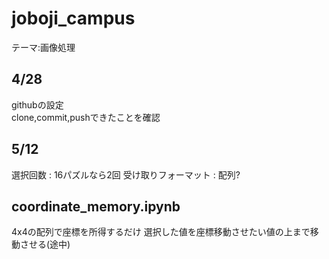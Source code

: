# joboji_campus

テーマ:画像処理

## 4/28
githubの設定  
clone,commit,pushできたことを確認  

## 5/12
選択回数 : 16パズルなら2回
受け取りフォーマット : 配列?

## coordinate_memory.ipynb
4x4の配列で座標を所得するだけ
選択した値を座標移動させたい値の上まで移動させる(途中)